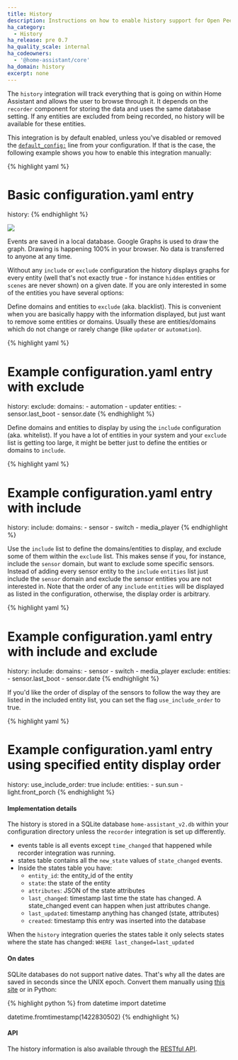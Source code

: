 ```yaml
---
title: History
description: Instructions on how to enable history support for Open Peer Power.
ha_category:
  - History
ha_release: pre 0.7
ha_quality_scale: internal
ha_codeowners:
  - '@home-assistant/core'
ha_domain: history
excerpt: none
---
```


The `history` integration will track everything that is going on within Home
Assistant and allows the user to browse through it. It depends on the `recorder`
component for storing the data and uses the same database setting.
If any entities are excluded from being recorded,
no history will be available for these entities.

This integration is by default enabled, unless you've disabled or removed the [`default_config:`](https://www.openpeerpower.io/integrations/default_config/) line from your configuration. If that is the case, the following example shows you how to enable this integration manually:

{% highlight yaml %}
# Basic configuration.yaml entry
history:
{% endhighlight %}

<p class='img'>
  <a href='{{site_root}}/images/screenshots/component_history_24h.png'>
    <img src='{{site_root}}/images/screenshots/component_history_24h.png' />
  </a>
</p>

<div class='note'>
Events are saved in a local database. Google Graphs is used to draw the graph.
Drawing is happening 100% in your browser. No data is transferred to anyone at any time.
</div>

Without any `include` or `exclude` configuration the history displays graphs for
 every entity (well that's not exactly true - for instance `hidden` entities or
 `scenes` are never shown) on a given date. If you are only interested in some
 of the entities you have several options:

Define domains and entities to `exclude` (aka. blacklist). This is convenient
when you are basically happy with the information displayed, but just want to
remove some entities or domains. Usually these are entities/domains which do not
change or rarely change (like `updater` or `automation`).

{% highlight yaml %}
# Example configuration.yaml entry with exclude
history:
  exclude:
    domains:
      - automation
      - updater
    entities:
      - sensor.last_boot
      - sensor.date
{% endhighlight %}

Define domains and entities to display by using the `include` configuration
(aka. whitelist). If you have a lot of entities in your system and your
`exclude` list is getting too large, it might be better just to define the
entities or domains to `include`.

{% highlight yaml %}
# Example configuration.yaml entry with include
history:
  include:
    domains:
      - sensor
      - switch
      - media_player
{% endhighlight %}

Use the `include` list to define the domains/entities to display, and exclude
some of them within the `exclude` list. This makes sense if you, for instance,
include the `sensor` domain, but want to exclude some specific sensors. Instead
of adding every sensor entity to the `include` `entities` list just include the
`sensor` domain and exclude the sensor entities you are not interested in.
Note that the order of any `include` `entities` will be displayed as listed in
the configuration, otherwise, the display order is arbitrary.

{% highlight yaml %}
# Example configuration.yaml entry with include and exclude
history:
  include:
    domains:
      - sensor
      - switch
      - media_player
  exclude:
    entities:
     - sensor.last_boot
     - sensor.date
{% endhighlight %}

If you'd like the order of display of the sensors to follow the way they are
listed in the included entity list,
you can set the flag `use_include_order` to true.

{% highlight yaml %}
# Example configuration.yaml entry using specified entity display order
history:
  use_include_order: true
  include:
    entities:
      - sun.sun
      - light.front_porch
{% endhighlight %}

#### Implementation details

The history is stored in a SQLite database `home-assistant_v2.db` within your
configuration directory unless the `recorder` integration is set up differently.

 - events table is all events except `time_changed` that happened while recorder integration was running.
 - states table contains all the `new_state` values of `state_changed` events.
 - Inside the states table you have:
   - `entity_id`: the entity_id of the entity
   - `state`: the state of the entity
   - `attributes`: JSON of the state attributes
   - `last_changed`: timestamp last time the state has changed. A state_changed event can happen when just attributes change.
   - `last_updated`: timestamp anything has changed (state, attributes)
   - `created`: timestamp this entry was inserted into the database

When the `history` integration queries the states table it only selects states
where the state has changed: `WHERE last_changed=last_updated`

#### On dates

SQLite databases do not support native dates. That's why all the dates are saved
in seconds since the UNIX epoch. Convert them manually using
[this site](https://www.epochconverter.com/) or in Python:

{% highlight python %}
from datetime import datetime

datetime.fromtimestamp(1422830502)
{% endhighlight %}

#### API

The history information is also available through the
[RESTful API](/developers/rest_api/#get-apihistory).
